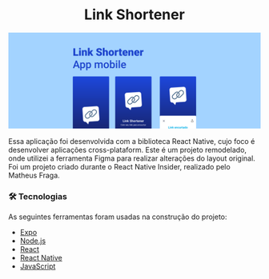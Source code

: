 <h1 align="center">Link Shortener</h1>

![Alícia Mendes](src/assets/readme/banner.svg)

<p align="left">
    Essa aplicação foi desenvolvida com a biblioteca React Native, cujo foco é desenvolver aplicações cross-plataform.
    Este é um projeto remodelado, onde utilizei a ferramenta Figma para realizar alterações do layout original. Foi um projeto criado durante o React Native Insider, realizado pelo Matheus Fraga. 
</p>

### 🛠 Tecnologias

As seguintes ferramentas foram usadas na construção do projeto:

- [Expo](https://expo.io/)
- [Node.js](https://nodejs.org/en/)
- [React](https://pt-br.reactjs.org/)
- [React Native](https://reactnative.dev/)
- [JavaScript](https://www.javascript.com/)